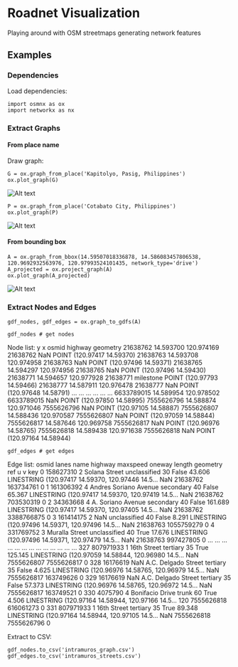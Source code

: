 # Roadnet Visualization

Playing around with OSM streetmaps generating network features

## Examples

### Dependencies
Load dependencies: 

```
import osmnx as ox
import networkx as nx
```

### Extract Graphs

#### From place name
Draw graph: 
```
G = ox.graph_from_place('Kapitolyo, Pasig, Philippines')
ox.plot_graph(G)
```

![Alt text](https://github.com/docligot/roadnet/blog/main/kapitolyo.png)


```
P = ox.graph_from_place('Cotabato City, Philippines')
ox.plot_graph(P)
```

![Alt text](https://github.com/docligot/roadnet/blog/main/cotabato.png)


#### From bounding box

```
A = ox.graph_from_bbox(14.59507018336878, 14.586083457806538, 120.9692932563976, 120.97993524101435, network_type='drive')
A_projected = ox.project_graph(A)
ox.plot_graph(A_projected)
```

![Alt text](https://github.com/docligot/roadnet/blog/main/intramuros.png)


### Extract Nodes and Edges

```
gdf_nodes, gdf_edges = ox.graph_to_gdfs(A)

gdf_nodes # get nodes
```

Node list: 
	y	x	osmid	highway	geometry
21638762	14.593700	120.974169	21638762	NaN	POINT (120.97417 14.59370)
21638763	14.593708	120.974958	21638763	NaN	POINT (120.97496 14.59371)
21638765	14.594297	120.974956	21638765	NaN	POINT (120.97496 14.59430)
21638771	14.594657	120.977928	21638771	milestone	POINT (120.97793 14.59466)
21638777	14.587911	120.976478	21638777	NaN	POINT (120.97648 14.58791)
...	...	...	...	...	...
6633789015	14.589954	120.978502	6633789015	NaN	POINT (120.97850 14.58995)
7555626796	14.588874	120.971046	7555626796	NaN	POINT (120.97105 14.58887)
7555626807	14.588436	120.970587	7555626807	NaN	POINT (120.97059 14.58844)
7555626817	14.587646	120.969758	7555626817	NaN	POINT (120.96976 14.58765)
7555626818	14.589438	120.971638	7555626818	NaN	POINT (120.97164 14.58944)

```
gdf_edges # get edges
```

Edge list: 
osmid	lanes	name	highway	maxspeed	oneway	length	geometry	ref	u	v	key
0	158627310	2	Solana Street	unclassified	30	False	43.606	LINESTRING (120.97417 14.59370, 120.97446 14.5...	NaN	21638762	163734761	0
1	161306392	4	Andres Soriano Avenue	secondary	40	False	65.367	LINESTRING (120.97417 14.59370, 120.97419 14.5...	NaN	21638762	703530319	0
2	34363668	4	A. Soriano Avenue	secondary	40	False	161.689	LINESTRING (120.97417 14.59370, 120.97405 14.5...	NaN	21638762	3388766875	0
3	161414175	2	NaN	unclassified	40	False	8.291	LINESTRING (120.97496 14.59371, 120.97496 14.5...	NaN	21638763	1055759279	0
4	331769752	3	Muralla Street	unclassified	40	True	17.676	LINESTRING (120.97496 14.59371, 120.97479 14.5...	NaN	21638763	997427805	0
...	...	...	...	...	...	...	...	...	...	...	...	...
327	807971933	1	16th Street	tertiary	35	True	125.145	LINESTRING (120.97059 14.58844, 120.96980 14.5...	NaN	7555626807	7555626817	0
328	16176619	NaN	A.C. Delgado Street	tertiary	35	False	4.625	LINESTRING (120.96976 14.58765, 120.96979 14.5...	NaN	7555626817	163749626	0
329	16176619	NaN	A.C. Delgado Street	tertiary	35	False	57.373	LINESTRING (120.96976 14.58765, 120.96972 14.5...	NaN	7555626817	163749521	0
330	4075790	4	Bonifacio Drive	trunk	60	True	4.506	LINESTRING (120.97164 14.58944, 120.97166 14.5...	120	7555626818	616061273	0
331	807971933	1	16th Street	tertiary	35	True	89.348	LINESTRING (120.97164 14.58944, 120.97105 14.5...	NaN	7555626818	7555626796	0

Extract to CSV:

```
gdf_nodes.to_csv('intramuros_graph.csv')
gdf_edges.to_csv('intramuros_streets.csv')

```